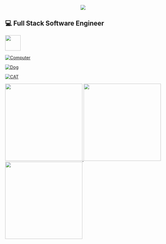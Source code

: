 


<p align="center">
  <img src="https://capsule-render.vercel.app/api?type=waving&color=timeGradient&height=300&section=header&text=Hello!&fontSize=90" />
  
</p>
 
💻 Full Stack Software Engineer
---



<a href="https://www.linkedin.com/in/edwardjxchen/" >
<img src="https://cdn2.iconfinder.com/data/icons/social-media-2285/512/1_Linkedin_unofficial_colored_svg-512.png" height="50">
  
![Computer](https://github.com/user-attachments/assets/49ab5d37-2d99-4db9-ae05-bedbcec6e4bf)

![Dog](https://github.com/user-attachments/assets/71505813-565e-4fab-968b-f308494eae82)

![CAT](https://github.com/user-attachments/assets/e5f22fc0-6ee7-4307-ad17-ea7e64c50495)



<img src="https://github.com/user-attachments/assets/460aa021-d21c-4705-bd59-09111f1a4c70" width="250" />
<img src="https://github.com/user-attachments/assets/8ef2dcf1-02af-4834-9be9-e8fd6dcb436a" width="250" />
<img src="https://github.com/user-attachments/assets/c8c6d966-03bd-47f7-a08f-47689246c020" width="250" />






<!--
**EddieC97/EddieC97** is a ✨ _special_ ✨ repository because its `README.md` (this file) appears on your GitHub profile.

Here are some ideas to get you started:

- 🔭 I’m currently working on ...
- 🌱 I’m currently learning ...
- 👯 I’m looking to collaborate on ...
- 🤔 I’m looking for help with ...
- 💬 Ask me about ...
- 📫 How to reach me: ...
- 😄 Pronouns: ...
- ⚡ Fun fact: ...
-->
